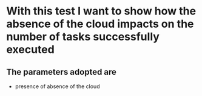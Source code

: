 # With this test I want to show how the absence of the cloud impacts on the number of tasks successfully executed
## The parameters adopted are
- presence of absence of the cloud
